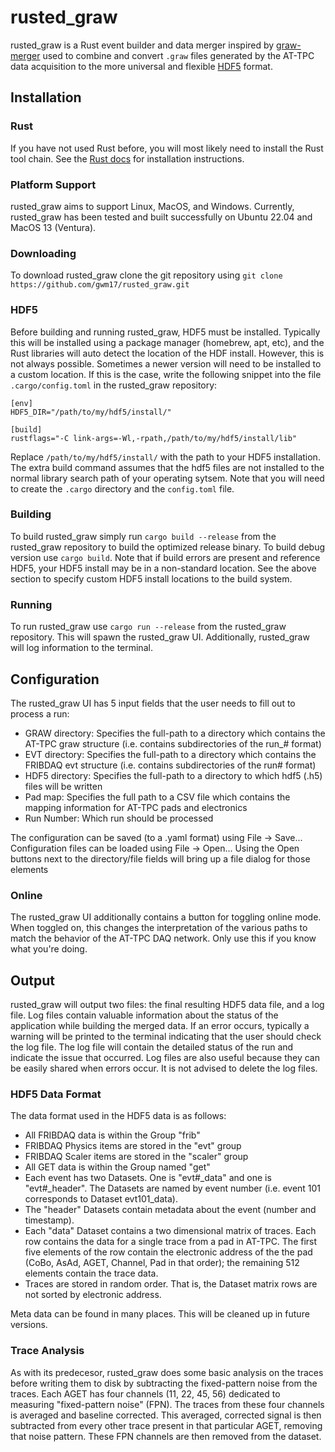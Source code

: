 # rusted_graw

rusted_graw is a Rust event builder and data merger inspired by [graw-merger](https://github.com/ATTPC/graw-merger) used to combine and convert `.graw` files generated by the AT-TPC data acquisition to the more universal and flexible [HDF5](https://www.hdfgroup.org/) format.

## Installation

### Rust

If you have not used Rust before, you will most likely need to install the Rust tool chain. See the [Rust docs](https://www.rust-lang.org/tools/install) for installation instructions.

### Platform Support

rusted_graw aims to support Linux, MacOS, and Windows. Currently, rusted_graw has been tested and built successfully on Ubuntu 22.04 and MacOS 13 (Ventura).

### Downloading

To download rusted_graw clone the git repository using `git clone https://github.com/gwm17/rusted_graw.git`

### HDF5

Before building and running rusted_graw, HDF5 must be installed. Typically this will be installed using a package manager (homebrew, apt, etc), and the Rust libraries will auto detect the location of the HDF install. However, this is not always possible. Sometimes a newer version will need to be installed to a custom location. If this is the case, write the following snippet into the file `.cargo/config.toml` in the rusted_graw repository:

```[toml]
[env]
HDF5_DIR="/path/to/my/hdf5/install/"

[build]
rustflags="-C link-args=-Wl,-rpath,/path/to/my/hdf5/install/lib"
```

Replace `/path/to/my/hdf5/install/` with the path to your HDF5 installation. The extra build command assumes that the hdf5 files are not installed to the normal library search path of your operating sytsem. Note that you will need to create the `.cargo` directory and the `config.toml` file.

### Building

To build rusted_graw simply run `cargo build --release` from the rusted_graw repository to build the optimized release binary. To build debug version use `cargo build`. Note that if build errors are present and reference HDF5, your HDF5 install may be in a non-standard location. See the above section to specify custom HDF5 install locations to the build system.

### Running

To run rusted_graw use `cargo run --release` from the rusted_graw repository. This will spawn the rusted_graw UI. Additionally, rusted_graw will log information to the terminal.

## Configuration

The rusted_graw UI has 5 input fields that the user needs to fill out to process a run:

- GRAW directory: Specifies the full-path to a directory which contains the AT-TPC graw structure (i.e. contains subdirectories of the run_# format)
- EVT directory: Specifies the full-path to a directory which contains the FRIBDAQ evt structure (i.e. contains subdirectories of the run# format)
- HDF5 directory: Specifies the full-path to a directory to which hdf5 (.h5) files will be written
- Pad map: Specifies the full path to a CSV file which contains the mapping information for AT-TPC pads and electronics
- Run Number: Which run should be processed

The configuration can be saved (to a .yaml format) using File -> Save...
Configuration files can be loaded using File -> Open...
Using the Open buttons next to the directory/file fields will bring up a file dialog for those elements

### Online

The rusted_graw UI additionally contains a button for toggling online mode. When toggled on, this changes the 
interpretation of the various paths to match the behavior of the AT-TPC DAQ network. Only use this if you
know what you're doing.

## Output

rusted_graw will output two files: the final resulting HDF5 data file, and a log file. Log files contain valuable information about the status of the application while building the merged data. If an error occurs, typically a warning will be printed to the terminal indicating that the user should check the log file. The log file will contain the detailed status of the run and indicate the issue that occurred. Log files are also useful because they can be easily shared when errors occur. It is not advised to delete the log files.

### HDF5 Data Format

The data format used in the HDF5 data is as follows:
- All FRIBDAQ data is within the Group "frib"
- FRIBDAQ Physics items are stored in the "evt" group
- FRIBDAQ Scaler items are stored in the "scaler" group
- All GET data is within the Group named "get"
- Each event has two Datasets. One is "evt#_data" and one is "evt#_header". The Datasets are named by event number (i.e. event 101 corresponds to Dataset evt101_data).
- The "header" Datasets contain metadata about the event (number and timestamp).
- Each "data" Dataset contains a two dimensional matrix of traces. Each row contains the data for a single trace from a pad in AT-TPC. The first five elements of the row contain the electronic address of the the pad (CoBo, AsAd, AGET, Channel, Pad in that order); the remaining 512 elements contain the trace data.
- Traces are stored in random order. That is, the Dataset matrix rows are not sorted by electronic address.

Meta data can be found in many places. This will be cleaned up in future versions.

### Trace Analysis

As with its predecesor, rusted_graw does some basic analysis on the traces before writing them to disk by subtracting the fixed-pattern noise from the traces. Each AGET has four channels (11, 22, 45, 56) dedicated to measuring "fixed-pattern noise" (FPN). The traces from these four channels is averaged and baseline corrected. This averaged, corrected signal is then subtracted from every other trace present in that particular AGET, removing that noise pattern. These FPN channels are then removed from the dataset.
